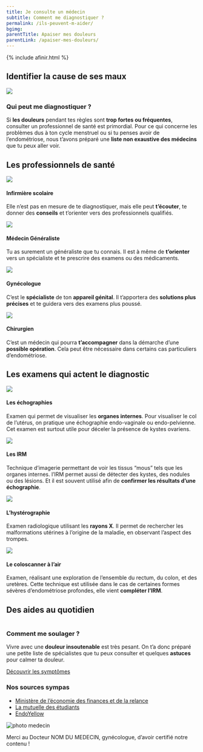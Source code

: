 ```yaml
---
title: Je consulte un médecin
subtitle: Comment me diagnostiquer ?
permalink: /ils-peuvent-m-aider/
bgimg: 
parentTitle: Apaiser mes douleurs
parentLink: /apaiser-mes-douleurs/
---
```


{% include afinir.html %}
<section class="section">
    <div class="container">
        <h2 class="mb-56"><span>Identifier la cause de ses maux</span></h2>
        <div class="row d-flex justify-content-lg-between mb-72">
            <img class="col-lg-6" src="/assets/images/Fausse_image.jpg">
            <div class="col-lg-5 d-flex justify-content-center flex-column">
                <h3>Qui peut me diagnostiquer ?</h3>
                <p>Si <b>les douleurs</b> pendant tes règles sont <b>trop fortes ou fréquentes</b>, consulter un professionnel de santé est primordial. Pour ce qui concerne les problèmes dus à ton cycle menstruel ou si tu penses avoir de l’endométriose, nous t’avons préparé une <b>liste non exaustive des médecins</b> que tu peux aller voir.</p>
            </div>
        </div>
        <div class="row mb-56">
            <h2 class="mb-56"><span>Les professionnels de santé</span></h2>
            <div class="col-lg-3 d-flex justify-content-start flex-column">
                <img src="/assets/images/interrogation_homepage.jpg">
                <h4 class="text-center">Infirmière scolaire</h4>
                <p>Elle n’est pas en mesure de te diagnostiquer, mais elle peut <b>t’écouter</b>, te donner des <b>conseils</b> et t’orienter vers des professionnels qualifiés.</p>
            </div>
            <div class="col-lg-3 d-flex justify-content-start flex-column">
                <img src="/assets/images/interrogation_homepage.jpg">
                <h4 class="text-center">Médecin Généraliste</h4>
                <p>Tu as surement un généraliste que tu connais. Il est à même de <b>t’orienter</b> vers un spécialiste et te prescrire des examens ou des médicaments. </p>
            </div>
            <div class="col-lg-3 d-flex justify-content-start flex-column">
                <img src="/assets/images/interrogation_homepage.jpg">
                <h4 class="text-center">Gynécologue</h4>
                <p>C’est le <b>spécialiste</b> de ton <b>appareil génital</b>. Il t’apportera des <b>solutions plus précises</b> et te guidera vers des examens plus poussé.</p>
            </div>
            <div class="col-lg-3 d-flex justify-content-start flex-column">
                <img src="/assets/images/interrogation_homepage.jpg">
                <h4 class="text-center">Chirurgien</h4>
                <p>C’est un médecin qui pourra <b>t’accompagner</b> dans la démarche d’une <b>possible opération</b>. Cela peut être nécessaire dans certains cas particuliers d’endométriose.</p>
            </div>
        </div>
        <div class="row d-flex">
            <h2 class="mb-56"><span>Les examens qui actent le diagnostic</span></h2>
            <div class="col-lg-3 d-flex justify-content-start flex-column">
                <img src="/assets/images/interrogation_homepage.jpg">
                <h4 class='text-center'>Les échographies</h4>
                <p>Examen qui permet de visualiser les <b>organes internes</b>. Pour visualiser le col de l’utérus, on pratique une échographie endo-vaginale ou endo-pelvienne. Cet examen est surtout utile pour déceler la présence de kystes ovariens.</p>
            </div>
            <div class="col-lg-3 d-flex justify-content-start flex-column">
                <img src="/assets/images/interrogation_homepage.jpg">
                <h4 class='text-center'>Les IRM</h4>
                <p>Technique d’imagerie permettant de voir les tissus “mous” tels que les organes internes. l’IRM permet aussi de détecter des kystes, des nodules ou des lésions. Et il est souvent utilisé afin de <b>confirmer les résultats d’une échographie</b>.</p>
            </div>
            <div class="col-lg-3 d-flex justify-content-start flex-column">
                <img src="/assets/images/interrogation_homepage.jpg">
                <h4 class='text-center'>L’hystérographie</h4>
                <p>Examen radiologique utilisant les <b>rayons X</b>. Il permet de rechercher les malformations utérines à l’origine de la maladie, en observant l’aspect des trompes. </p>
            </div>
            <div class="col-lg-3 d-flex justify-content-start flex-column">
                <img src="/assets/images/interrogation_homepage.jpg">
                <h4 class='text-center'>Le coloscanner à l’air</h4>
                <p>Examen, réalisant une exploration de l’ensemble du rectum, du colon, et des uretères. Cette technique est utilisée dans le cas de certaines formes sévères d’endométriose profondes, elle vient <b>compléter l’IRM</b>.</p>
            </div>
        </div>
    </div>
</section>

<section class="section">
    <div class="container">
        <h2 class="mb-56" class="mb-56"><span>Des aides au quotidien</span></h2>
        <div class="row d-flex justify-content-between">
            <div class="col-12 col-lg-6 mb-4 mb-lg-0">
                <img class="w-100" src="{{ "/assets/images/interrogation_homepage.jpg" | relative_url }}" alt="">
            </div>
            <div class="col-12 col-lg-5 d-flex justify-content-center align-items-start flex-column ">
                <h3 class="titre_sommaire_accueil">Comment me soulager ?</h3>
                <p class="card-text">Vivre avec une <b>douleur insoutenable</b> est très pesant. On t’a donc préparé une petite liste de spécialistes que tu peux consulter et quelques <b>astuces</b> pour calmer ta douleur.</p>
                <a href="/que-m-arrive-t-il/" class="btn btn-primary">Découvrir les symptômes</a>
            </div>
        </div>
    </div>
</section>

<section class="sources section">
    <div class="container">
        <div class="row">
            <h3>Nos sources sympas</h3>
            <ul class="d-flex flex-column justify-content-lg-between flex-lg-row">
                <li><a href="#">Ministère de l’économie des finances et de la relance</a></li>
                <li><a href="#">La mutuelle des étudiants</a></li>
                <li><a href="#">EndoYellow</a></li>
            </ul>
            <div class="d-flex">
                <img src="/assets/images/le-petit-chaperon-rouge.png" alt="photo medecin" class="mr-1">
                <p>Merci au Docteur NOM DU MEDECIN, gynécologue, d’avoir certifié notre contenu !</p>
            </div>
        </div>
    </div>
</section>